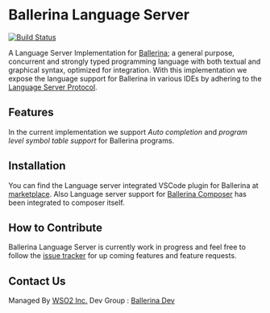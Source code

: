# Ballerina Language Server
[![Build Status](https://wso2.org/jenkins/job/ballerinalang/job/language-server/badge/icon)](https://wso2.org/jenkins/job/ballerinalang/job/language-server/)

A Language Server Implementation for [Ballerina](https://ballerinalang.org/); a general purpose, concurrent and strongly typed programming language with both textual and graphical syntax, optimized for integration. With this implementation we expose the language support for Ballerina in various IDEs by adhering to the [Language Server Protocol](https://github.com/Microsoft/language-server-protocol).

## Features
In the current implementation we support _Auto completion_ and _program level symbol table support_ for Ballerina programs.

## Installation
You can find the Language server integrated VSCode plugin for Ballerina at [marketplace](https://marketplace.visualstudio.com/items?itemName=WSO2.Ballerina). Also Language server support for [Ballerina Composer](https://github.com/ballerinalang/composer) has been integrated to composer itself.

## How to Contribute
Ballerina Language Server is currently work in progress and feel free to follow the [issue tracker](https://github.com/ballerinalang/language-server/issues) for up coming features and feature requests.

## Contact Us
Managed By [WSO2 Inc.](https://wso2.com/)
Dev Group : [Ballerina Dev](https://groups.google.com/forum/#!forum/ballerina-dev)